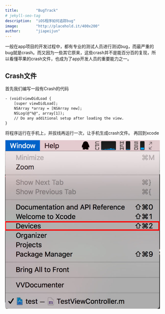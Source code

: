 ```yaml
---
title:        "BugTrack"
# jekyll-seo-tag
description:  "iOS程序如何追踪bug"
image:        "http://placehold.it/400x200"
author:       "jiapeijun"
---
```


<p class="lead">
一般在app项目的开发过程中，都有专业的测试人员进行测试bug，而最严重的bug就是crash。而又因为一些其它原来，这些crash并不是能百分百的复现，所以看懂苹果的crash文件，也成为了app开发人员的重要能力之一。
</p>

## Crash文件
首先我们编写一段有Crash的代码

```
- (void)viewDidLoad {
    [super viewDidLoad]; 
    NSArray *array = [NSArray new];
    NSLog(@"%@", array[1]);
    // Do any additional setup after loading the view.
}
```
将程序运行在手机上，并拔线再运行一次，让手机生成crash文件。
再回到xcode

![](images/201603081717.jpg)
